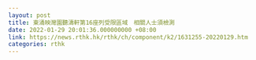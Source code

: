 ```yaml
---
layout: post
title: 東涌映灣園聽濤軒第16座列受限區域　相關人士須檢測
date: 2022-01-29 20:01:36.000000000 +08:00
link: https://news.rthk.hk/rthk/ch/component/k2/1631255-20220129.htm
categories: rthk
---
```



